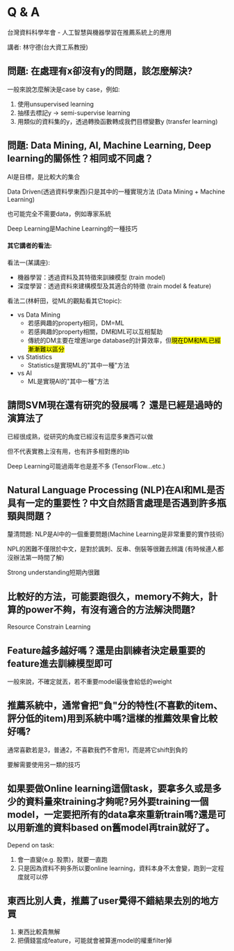 # Q & A
台灣資料科學年會 - 人工智慧與機器學習在推薦系統上的應用

講者: 林守德(台大資工系教授)

## 問題: 在處理有x卻沒有y的問題，該怎麼解決?
一般來說怎麼解決是case by case，例如:

1. 使用unsupervised learning
2. 抽樣去標記y -> semi-supervise learning
3. 用類似的資料集的y，透過轉換函數轉成我們目標變數y (transfer learning)

## 問題: Data Mining, AI, Machine Learning, Deep learning的關係性？相同或不同處？
AI是目標，是比較大的集合

Data Driven(透過資料學東西)只是其中的一種實現方法 (Data Mining + Machine Learning)

也可能完全不需要data，例如專家系統

Deep Learning是Machine Learning的一種技巧

#### 其它講者的看法:
看法一(某講座):

* 機器學習：透過資料及其特徵來訓練模型 (train model)
* 深度學習：透過資料來建構模型及其適合的特徵 (train model & feature)

看法二(林軒田，從ML的觀點看其它topic):

* vs Data Mining
    * 若感興趣的property相同，DM=ML
    * 若感興趣的property相關，DM和ML可以互相幫助
    * 傳統的DM主要在增進large database的計算效率，但<mark>現在DM和ML已經漸漸難以區分</mark>
* vs Statistics
    * Statistics是實現ML的"其中一種"方法
* vs AI
    * ML是實現AI的"其中一種"方法

## 請問SVM現在還有研究的發展嗎？ 還是已經是過時的演算法了
已經很成熟，從研究的角度已經沒有這麼多東西可以做

但不代表實務上沒有用，也有許多相對應的lib

Deep Learning可能過兩年也是差不多 (TensorFlow...etc.)

## Natural Language Processing (NLP)在AI和ML是否具有一定的重要性？中文自然語言處理是否遇到許多瓶頸與問題？
釐清問題: NLP是AI中的一個重要問題(Machine Learning是非常重要的實作技術)

NPL的困難不僅限於中文，是對於諷刺、反串、倒裝等很難去辨識 (有時候連人都沒辦法第一時間了解)

Strong understanding短期內很難

## 比較好的方法，可能要跑很久，memory不夠大，計算的power不夠，有沒有適合的方法解決問題?
Resource Constrain Learning

## Feature越多越好嗎？還是由訓練者決定最重要的feature進去訓練模型即可
一般來說，不確定就丟，若不重要model最後會給低的weight

## 推薦系統中，通常會把"負"分的特性(不喜歡的item、評分低的item)用到系統中嗎?這樣的推薦效果會比較好嗎?
通常喜歡若是3，普通2，不喜歡我們不會用1，而是將它shift到負的

要解需要使用另一類的技巧

## 如果要做Online learning這個task，要拿多久或是多少的資料量來training才夠呢?另外要training一個model，一定要把所有的data拿來重新train嗎?還是可以用新進的資料based on舊model再train就好了。
Depend on task:

1. 會一直變(e.g. 股票)，就要一直跑
2. 只是因為資料不夠多所以要online learning，資料本身不太會變，跑到一定程度就可以停

## 東西比別人貴，推薦了user覺得不錯結果去別的地方買
1. 東西比較貴無解
2. 把價錢當成feature，可能就會被算進model的權重filter掉
